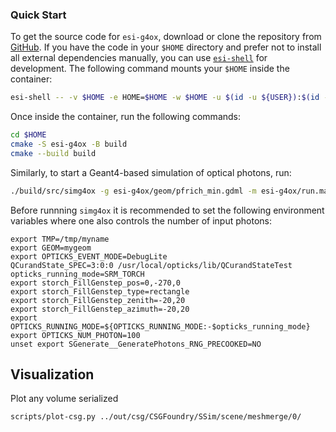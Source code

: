 ### Quick Start

To get the source code for `esi-g4ox`, download or clone the repository from [GitHub](https://github.com/BNLNPPS/esi-g4ox). If you have the code in your `$HOME` directory and prefer not to install all external dependencies manually, you can use [`esi-shell`](https://github.com/BNLNPPS/esi-shell) for development. The following command mounts your `$HOME` inside the container:

```bash
esi-shell -- -v $HOME -e HOME=$HOME -w $HOME -u $(id -u ${USER}):$(id -g ${USER})
```

Once inside the container, run the following commands:

```bash
cd $HOME
cmake -S esi-g4ox -B build
cmake --build build
```

Similarly, to start a Geant4-based simulation of optical photons, run:

```bash
./build/src/simg4ox -g esi-g4ox/geom/pfrich_min.gdml -m esi-g4ox/run.mac
```

Before runnning `simg4ox` it is recommended to set the following environment variables where one also controls the number of input photons:

```
export TMP=/tmp/myname
export GEOM=mygeom
export OPTICKS_EVENT_MODE=DebugLite
QCurandState_SPEC=3:0:0 /usr/local/opticks/lib/QCurandStateTest
opticks_running_mode=SRM_TORCH
export storch_FillGenstep_pos=0,-270,0
export storch_FillGenstep_type=rectangle
export storch_FillGenstep_zenith=-20,20
export storch_FillGenstep_azimuth=-20,20
export OPTICKS_RUNNING_MODE=${OPTICKS_RUNNING_MODE:-$opticks_running_mode}
export OPTICKS_NUM_PHOTON=100
unset export SGenerate__GeneratePhotons_RNG_PRECOOKED=NO
```


## Visualization

Plot any volume serialized 

```
scripts/plot-csg.py ../out/csg/CSGFoundry/SSim/scene/meshmerge/0/
```
